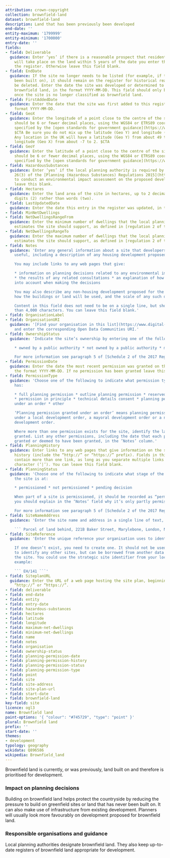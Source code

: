 ```yaml
---
attribution: crown-copyright
collection: brownfield-land
dataset: brownfield-land
description: Land that has been previously been developed
end-date: ''
entity-maximum: '1799999'
entity-minimum: '1700000'
entry-date: ''
fields:
- field: Deliverable
  guidance: Enter ‘yes’ if there is a reasonable prospect that residential development
    will take place on the land within 5 years of the date you enter this site in
    the register. Otherwise leave this field blank.
- field: EndDate
  guidance: If the site no longer needs to be listed (for example, if the site has
    been built on), it should remain on the register for historical reasons and not
    be deleted. Enter the date the site was developed or determined to no longer be
    brownfield land, in the format YYYY-MM-DD. This field should only be filled in
    once the site is no longer classified as brownfield land.
- field: FirstAddedDate
  guidance: Enter the date that the site was first added to this register, in the
    format YYYY-MM-DD.
- field: GeoX
  guidance: Enter the longitude of a point close to the centre of the site. The value
    should be 6 or fewer decimal places, using the WGS84 or ETRS89 coordinate systems
    specified by the [open standards for government guidance](https://www.gov.uk/government/publications/open-standards-for-government/exchange-of-location-point).
    $CTA Be sure you do not mix up the latitude (Geo Y) and longitude (Geo X) values.
    Any location in the UK will have a latitude (Geo Y) from about 49 to 57 and a
    longitude (Geo X) from about -7 to 2. $CTA
- field: GeoY
  guidance: Enter the latitude of a point close to the centre of the site. The value
    should be 6 or fewer decimal places, using the WGS84 or ETRS89 coordinate systems
    specified by the [open standards for government guidance](https://www.gov.uk/government/publications/open-standards-for-government/exchange-of-location-point).
- field: HazardousSubstances
  guidance: Enter ‘yes’ if the local planning authority is required by regulation
    26(3) of the [Planning (Hazardous Substances) Regulations 2015](https://www.legislation.gov.uk/uksi/2015/627/regulation/26/made)
    to conduct an environmental impact assessment on the proposed development. Otherwise
    leave this blank.
- field: Hectares
  guidance: Enter the land area of the site in hectares, up to 2 decimal places. Use
    digits (2) rather than words (two).
- field: LastUpdatedDate
  guidance: Enter the date this entry in the register was updated, in the format YYYY-MM-DD.
- field: MinNetDwellings
- field: NetDwellingsRangeFrom
  guidance: Enter the minimum number of dwellings that the local planning authority
    estimates the site should support, as defined in [regulation 2 of the 2017 Regulations](http://www.legislation.gov.uk/uksi/2017/403/regulation/2/made).
- field: NetDwellingsRangeTo
  guidance: Enter the maximum number of dwellings that the local planning authority
    estimates the site should support, as defined in [regulation 2 of the 2017 Regulations](http://www.legislation.gov.uk/uksi/2017/403/regulation/2/made).
- field: Notes
  guidance: 'Enter any general information about a site that developers might find
    useful, including a description of any housing development proposed for the site.

    You may include links to any web pages that give:

    * information on planning decisions related to any environmental impact assessments
    * the results of any related consultations * an explanation of how they were taken
    into account when making the decisions

    You may also describe any non-housing development proposed for the site. Indicate
    how the buildings or land will be used, and the scale of any such development.

    Content in this field does not need to be on a single line, but should be no longer
    than 4,000 characters. You can leave this field blank.'
- field: OrganisationLabel
- field: OrganisationURI
  guidance: '[Find your organisation in this list](https://www.digital-land.info/entity?typology=organisation)
    and enter the corresponding Open Data Communities URI.'
- field: OwnershipStatus
  guidance: 'Indicate the site’s ownership by entering one of the following values:

    * owned by a public authority * not owned by a public authority * mixed ownership

    For more information see paragraph 5 of [Schedule 2 of the 2017 Regulations](http://www.legislation.gov.uk/uksi/2017/403/schedule/2/made).'
- field: PermissionDate
  guidance: Enter the date the most recent permission was granted on the site, in
    the format YYYY-MM-DD. If no permission has been granted leave this blank.
- field: PermissionType
  guidance: 'Choose one of the following to indicate what permission type the site
    has:

    * full planning permission * outline planning permission * reserved matters approval
    * permission in principle * technical details consent * planning permission granted
    under an order * other

    ‘Planning permission granted under an order’ means planning permission granted
    under a local development order, a mayoral development order or a neighbourhood
    development order.

    Where more than one permission exists for the site, identify the latest permission
    granted. List any other permissions, including the date that each permission was
    granted or deemed to have been granted, in the ’Notes’ column.'
- field: PlanningHistory
  guidance: Enter links to any web pages that give information on the site’s planning
    history (include the “http://” or “https://” prefix). Fields in this column can
    contain more than one link, as long as you separate multiple links with the pipe
    character (‘|’). You can leave this field blank.
- field: PlanningStatus
  guidance: 'Choose one of the following to indicate what stage of the planning process
    the site is at:

    * permissioned * not permissioned * pending decision

    When part of a site is permissioned, it should be recorded as “permissioned” and
    you should explain in the ‘Notes’ field why it’s only partly permissioned.

    For more information see paragraph 5 of [Schedule 2 of the 2017 Regulations](http://www.legislation.gov.uk/uksi/2017/403/schedule/2/made).'
- field: SiteNameAddress
  guidance: 'Enter the site name and address in a single line of text, for example:

    ``` Parcel of land behind, 221B Baker Street, Marylebone, London, NW1 6XE ```'
- field: SiteReference
  guidance: 'Enter the unique reference your organisation uses to identify the site.

    If one doesn’t exist, you need to create one. It should not be used by your organisation
    to identify any other sites, but can be borrowed from another data set listing
    the site. You could use the strategic site identifier from your local plan, for
    example:

    ``` EH/141 ```'
- field: SiteplanURL
  guidance: Enter the URL of a web page hosting the site plan, beginning with either
    “http://” or “https://”.
- field: deliverable
- field: end-date
- field: entity
- field: entry-date
- field: hazardous-substances
- field: hectares
- field: latitude
- field: longitude
- field: maximum-net-dwellings
- field: minimum-net-dwellings
- field: name
- field: notes
- field: organisation
- field: ownership-status
- field: planning-permission-date
- field: planning-permission-history
- field: planning-permission-status
- field: planning-permission-type
- field: point
- field: site
- field: site-address
- field: site-plan-url
- field: start-date
- field: brownfield-land
key-field: site
licence: ogl3
name: Brownfield land
paint-options: '{ "colour": "#745729", "type": "point" }'
plural: Brownfield land
prefix: ''
start-date: ''
themes:
- development
typology: geography
wikidata: Q896586
wikipedia: Brownfield_land
---
```


Brownfield land is currently, or was previously, land built on and therefore is prioritised for development.

### Impact on planning decisions

Building on brownfield land helps protect the countryside by reducing the pressure to build on greenfield sites or land that has never been built on. It can also make use of infrastructure from existing development. Planners will usually look more favourably on development proposed for brownfield land.

### Responsible organisations and guidance

Local planning authorities designate brownfield land. They also keep up-to-date registers of brownfield land appropriate for development.
